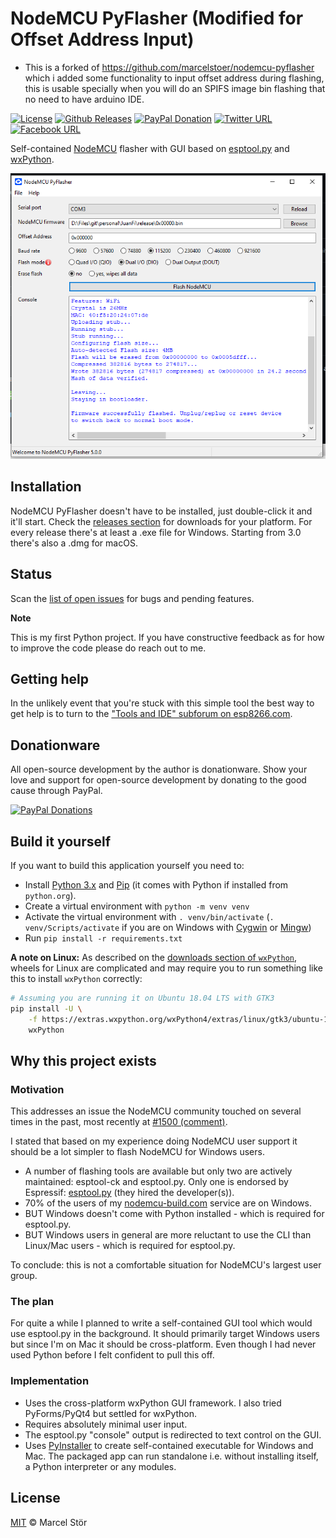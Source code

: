 # NodeMCU PyFlasher (Modified for Offset Address Input)

* This is a forked of https://github.com/marcelstoer/nodemcu-pyflasher which i added some functionality to input offset address during flashing, this is usable specially when you will do an SPIFS image bin flashing that no need to have arduino IDE.


[![License](https://marcelstoer.github.io/nodemcu-pyflasher/images/mit-license-badge.svg)](https://github.com/marcelstoer/nodemcu-pyflasher/blob/master/LICENSE)
[![Github Releases](https://img.shields.io/github/downloads/marcelstoer/nodemcu-pyflasher/total.svg?style=flat)](https://github.com/marcelstoer/nodemcu-pyflasher/releases)
[![PayPal Donation](https://marcelstoer.github.io/nodemcu-pyflasher/images/donate-paypal-badge.svg)](https://www.paypal.com/cgi-bin/webscr?cmd=_s-xclick&hosted_button_id=HFN4ZMET5XS2Q)
[![Twitter URL](https://marcelstoer.github.io/nodemcu-pyflasher/images/twitter-badge.svg)](https://twitter.com/intent/tweet?text=Wow:&url=https%3A%2F%2Fgithub.com%2Fmarcelstoer%2Fnodemcu-pyflasher)
[![Facebook URL](https://marcelstoer.github.io/nodemcu-pyflasher/images/facebook-badge.svg)](https://www.facebook.com/sharer/sharer.php?u=https%3A%2F%2Fgithub.com%2Fmarcelstoer%2Fnodemcu-pyflasher)

Self-contained [NodeMCU](https://github.com/nodemcu/nodemcu-firmware) flasher with GUI based on [esptool.py](https://github.com/espressif/esptool) and [wxPython](https://www.wxpython.org/).

![Image of NodeMCU PyFlasher GUI](images/gui.png)

## Installation
NodeMCU PyFlasher doesn't have to be installed, just double-click it and it'll start. Check the [releases section](https://github.com/marcelstoer/nodemcu-pyflasher/releases) for downloads for your platform. For every release there's at least a .exe file for Windows. Starting from 3.0 there's also a .dmg for macOS.

## Status
Scan the [list of open issues](https://github.com/marcelstoer/nodemcu-pyflasher/issues) for bugs and pending features.

**Note**

This is my first Python project. If you have constructive feedback as for how to improve the code please do reach out to me.

## Getting help
In the unlikely event that you're stuck with this simple tool the best way to get help is to turn to the ["Tools and IDE" subforum on esp8266.com](http://www.esp8266.com/viewforum.php?f=22).

## Donationware
All open-source development by the author is donationware. Show your love and support for open-source development by donating to the good cause through PayPal.

[![PayPal Donations](./images/paypal-256.png)](https://www.paypal.com/cgi-bin/webscr?cmd=_s-xclick&hosted_button_id=HFN4ZMET5XS2Q)

## Build it yourself
If you want to build this application yourself you need to:

- Install [Python 3.x](https://www.python.org/downloads/) and [Pip](https://pip.pypa.io/en/stable/installing/) (it comes with Python if installed from `python.org`).
- Create a virtual environment with `python -m venv venv`
- Activate the virtual environment with `. venv/bin/activate` (`. venv/Scripts/activate` if you are on Windows with [Cygwin](https://www.cygwin.com/) or [Mingw](http://mingw.org/))
- Run `pip install -r requirements.txt`

**A note on Linux:** As described on the [downloads section of `wxPython`](https://www.wxpython.org/pages/downloads/), wheels for Linux are complicated and may require you to run something like this to install `wxPython` correctly:

```bash
# Assuming you are running it on Ubuntu 18.04 LTS with GTK3
pip install -U \
    -f https://extras.wxpython.org/wxPython4/extras/linux/gtk3/ubuntu-18.04 \
    wxPython
```

## Why this project exists

### Motivation
This addresses an issue the NodeMCU community touched on several times in the past, most recently at
 [#1500 (comment)](https://github.com/nodemcu/nodemcu-firmware/pull/1500#issuecomment-247884981).

I stated that based on my experience doing NodeMCU user support it should be a lot simpler to flash NodeMCU for Windows users.

- A number of flashing tools are available but only two are actively maintained: esptool-ck and esptool.py. Only one is endorsed by Espressif: [esptool.py](https://github.com/espressif/esptool) (they hired the developer(s)).
- 70% of the users of my [nodemcu-build.com](https://nodemcu-build.com) service are on Windows.
- BUT Windows doesn't come with Python installed - which is required for esptool.py.
- BUT Windows users in general are more reluctant to use the CLI than Linux/Mac users - which is required for esptool.py.

To conclude: this is not a comfortable situation for NodeMCU's largest user group.

### The plan
For quite a while I planned to write a self-contained GUI tool which would use esptool.py in the background. It should primarily target Windows users but since I'm on Mac it should be cross-platform. Even though I had never used Python before I felt confident to pull this off.

### Implementation
- Uses the cross-platform wxPython GUI framework. I also tried PyForms/PyQt4 but settled for wxPython.
- Requires absolutely minimal user input.
- The esptool.py "console" output is redirected to text control on the GUI.
- Uses [PyInstaller](https://github.com/pyinstaller/pyinstaller) to create self-contained executable for Windows and Mac. The packaged app can run standalone i.e. without installing itself, a Python interpreter or any modules.

## License
[MIT](http://opensource.org/licenses/MIT) © Marcel Stör
